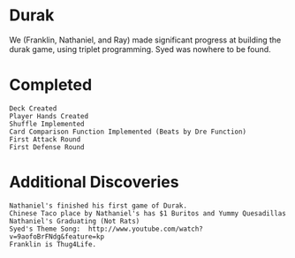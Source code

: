 Durak
=====
We (Franklin, Nathaniel, and Ray) made significant progress at building the durak game, using triplet programming.
Syed was nowhere to be found.

Completed
========================

    Deck Created
    Player Hands Created
    Shuffle Implemented
    Card Comparison Function Implemented (Beats by Dre Function)
    First Attack Round
    First Defense Round

Additional Discoveries
========================

    Nathaniel's finished his first game of Durak.
    Chinese Taco place by Nathaniel's has $1 Buritos and Yummy Quesadillas
    Nathaniel's Graduating (Not Rats)
    Syed's Theme Song:  http://www.youtube.com/watch?v=9aofoBrFNdg&feature=kp
    Franklin is Thug4Life.
